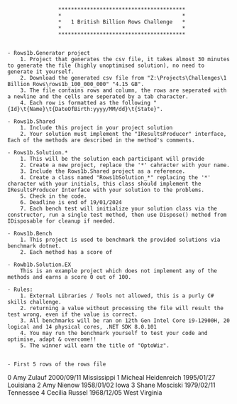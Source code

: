 					****************************************
					*                                      *
					*   1 British Billion Rows Challenge   *
					*                                      *
					****************************************


	- Rows1b.Generator project
		1. Project that generates the csv file, it takes almost 30 minutes to generate the file (highly unoptimised solution), no need to generate it yourself.
		2. Download the generated csv file from "Z:\Projects\Challenges\1 Billion Rows\rows1b_100_000_000" "4.15 GB".
		3. The file contains rows and column, the rows are seperated with a newline and the cells are seperated by a tab character.
		4. Each row is formatted as the following "{Id}\t{Name}\t{DateOfBirth:yyyy/MM/dd}\t{State}".

	- Rows1b.Shared
		1. Include this project in your project solution
		2. Your solution must implement the "IResultsProducer" interface, Each of the methods are described in the method's comments.

	- Rows1b.Solution.*
		1. This will be the solution each participant will provide
		2. Create a new project, replace the '*' cahracter with your name.
		3. Include the Rows1b.Shared project as a reference.
		4. Create a class named "Rows1bSolution_*" replacing the '*' character with your initials, this class should implement the IResultsProducer Interface with your solution to the problems.
		5. Check in the code.
		6. Deadline is end of 19/01/2024
		7. Each bench test will initialize your solution class via the constructor, run a single test method, then use Dispose() method from IDisposable for cleanup if needed.

	- Rows1b.Bench
		1. This project is used to benchmark the provided solutions via benchmark dotnet.
		2. Each method has a score of 

	- Rowb1b.Solution.EX
		This is an example project which does not implement any of the methods and earns a score 0 out of 100.

	- Rules:
		1. External Libraries / Tools not allowed, this is a purly C# skills challenge.
		2. returning a value without processing the file will result the test wrong, even if the value is correct.
		3. All benchmarks will be ran on 12th Gen Intel Core i9-12900H, 20 logical and 14 physical cores, .NET SDK 8.0.101
		4. You may run the benchmark yourself to test your code and optimise, adapt & overcome!!
		5. The winner will earn the title of "OptoWiz".


	- First 5 rows of the rows file
0	Amy Zulauf	2000/09/11	Mississippi
1	Micheal Heidenreich	1995/01/27	Louisiana
2	Amy Nienow	1958/01/02	Iowa
3	Shane Mosciski	1979/02/11	Tennessee
4	Cecilia Russel	1968/12/05	West Virginia
